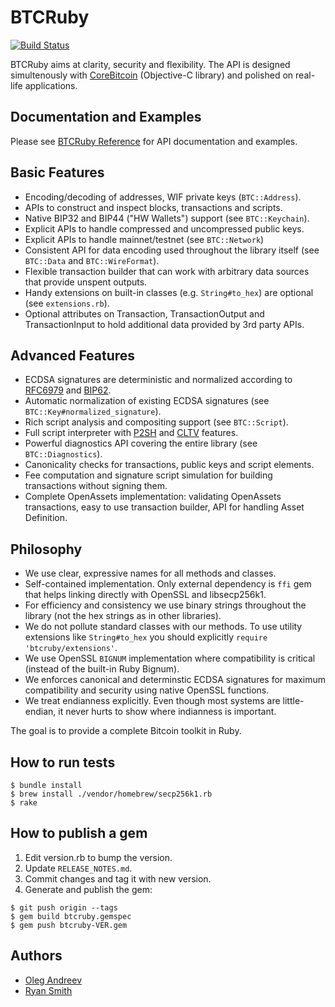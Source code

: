 # BTCRuby

[![Build Status](https://magnum.travis-ci.com/oleganza/btcruby.svg?token=84LHn4zp2Z1676MxCHjR)](https://magnum.travis-ci.com/oleganza/btcruby)

BTCRuby aims at clarity, security and flexibility. The API is designed simultenously
with [CoreBitcoin](https://github.com/oleganza/CoreBitcoin) (Objective-C library) and polished on real-life applications.

## Documentation and Examples

Please see [BTCRuby Reference](documentation/index.md) for API documentation and examples.

## Basic Features

* Encoding/decoding of addresses, WIF private keys (`BTC::Address`).
* APIs to construct and inspect blocks, transactions and scripts.
* Native BIP32 and BIP44 ("HW Wallets") support (see `BTC::Keychain`).
* Explicit APIs to handle compressed and uncompressed public keys.
* Explicit APIs to handle mainnet/testnet (see `BTC::Network`)
* Consistent API for data encoding used throughout the library itself (see `BTC::Data` and `BTC::WireFormat`).
* Flexible transaction builder that can work with arbitrary data sources that provide unspent outputs.
* Handy extensions on built-in classes (e.g. `String#to_hex`) are optional (see `extensions.rb`).
* Optional attributes on Transaction, TransactionOutput and TransactionInput to hold additional data
  provided by 3rd party APIs.

## Advanced Features

* ECDSA signatures are deterministic and normalized according to [RFC6979](https://tools.ietf.org/html/rfc6979) 
  and [BIP62](https://github.com/bitcoin/bips/blob/master/bip-0062.mediawiki).
* Automatic normalization of existing ECDSA signatures (see `BTC::Key#normalized_signature`).
* Rich script analysis and compositing support (see `BTC::Script`).
* Full script interpreter with [P2SH](https://github.com/bitcoin/bips/blob/master/bip-0016.mediawiki) and [CLTV](https://github.com/bitcoin/bips/blob/master/bip-0065.mediawiki) features.
* Powerful diagnostics API covering the entire library (see `BTC::Diagnostics`).
* Canonicality checks for transactions, public keys and script elements.
* Fee computation and signature script simulation for building transactions without signing them.
* Complete OpenAssets implementation: validating OpenAssets transactions, easy to use transaction builder, API for handling Asset Definition.

## Philosophy

* We use clear, expressive names for all methods and classes.
* Self-contained implementation. Only external dependency is `ffi` gem that helps linking directly with OpenSSL and libsecp256k1.
* For efficiency and consistency we use binary strings throughout the library (not the hex strings as in other libraries).
* We do not pollute standard classes with our methods. To use utility extensions like `String#to_hex` you should explicitly `require 'btcruby/extensions'`.
* We use OpenSSL `BIGNUM` implementation where compatibility is critical (instead of the built-in Ruby Bignum).
* We enforces canonical and determinstic ECDSA signatures for maximum compatibility and security using native OpenSSL functions.
* We treat endianness explicitly. Even though most systems are little-endian, it never hurts to show where indianness is important.

The goal is to provide a complete Bitcoin toolkit in Ruby.

## How to run tests

```
$ bundle install
$ brew install ./vendor/homebrew/secp256k1.rb
$ rake
```

## How to publish a gem

1. Edit version.rb to bump the version.
2. Update `RELEASE_NOTES.md`.
3. Commit changes and tag it with new version.
4. Generate and publish the gem:

```
$ git push origin --tags
$ gem build btcruby.gemspec
$ gem push btcruby-VER.gem
```

## Authors

* [Oleg Andreev](http://oleganza.com/)
* [Ryan Smith](http://r.32k.io)

